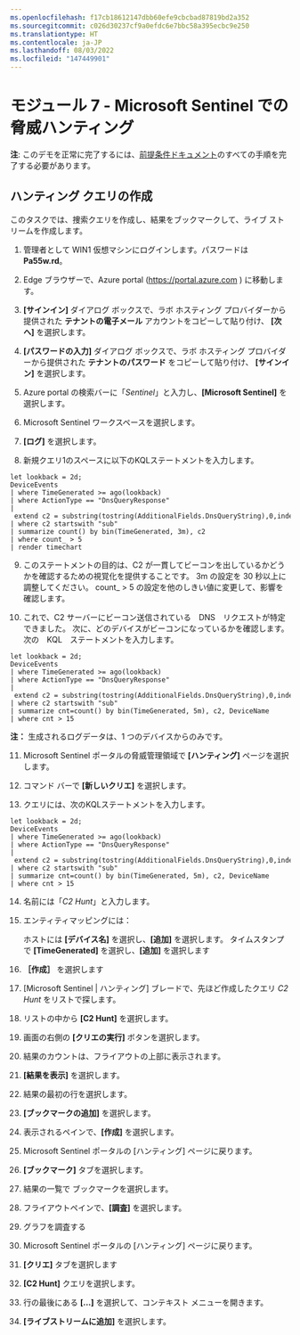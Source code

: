 ```yaml
---
ms.openlocfilehash: f17cb18612147dbb60efe9cbcbad87819bd2a352
ms.sourcegitcommit: c026d30237cf9a0efdc6e7bbc58a395ecbc9e250
ms.translationtype: HT
ms.contentlocale: ja-JP
ms.lasthandoff: 08/03/2022
ms.locfileid: "147449901"
---
```

# <a name="module-7---threat-hunting-in-microsoft-sentinel"></a>モジュール 7 - Microsoft Sentinel での脅威ハンティング

**注**: このデモを正常に完了するには、[前提条件ドキュメント](00-prerequisites.md)のすべての手順を完了する必要があります。 

## <a name="create-a-hunting-query"></a>ハンティング クエリの作成

このタスクでは、捜索クエリを作成し、結果をブックマークして、ライブ ストリームを作成します。

1. 管理者として WIN1 仮想マシンにログインします。パスワードは **Pa55w.rd**。  

2. Edge ブラウザーで、Azure portal (https://portal.azure.com ) に移動します。

3. **[サインイン]** ダイアログ ボックスで、ラボ ホスティング プロバイダーから提供された **テナントの電子メール** アカウントをコピーして貼り付け、 **[次へ]** を選択します。

4. **[パスワードの入力]** ダイアログ ボックスで、ラボ ホスティング プロバイダーから提供された **テナントのパスワード** をコピーして貼り付け、 **[サインイン]** を選択します。

5. Azure portal の検索バーに「*Sentinel*」と入力し、**[Microsoft Sentinel]** を選択します。

6. Microsoft Sentinel ワークスペースを選択します。

7. **[ログ]** を選択します。 

8. 新規クエリ1のスペースに以下のKQLステートメントを入力します。

```KQL
let lookback = 2d;
DeviceEvents
| where TimeGenerated >= ago(lookback) 
| where ActionType == "DnsQueryResponse"
| extend c2 = substring(tostring(AdditionalFields.DnsQueryString),0,indexof(tostring(AdditionalFields.DnsQueryString),"."))
| where c2 startswith "sub"
| summarize count() by bin(TimeGenerated, 3m), c2
| where count_ > 5
| render timechart 
```

9. このステートメントの目的は、C2 が一貫してビーコンを出しているかどうかを確認するための視覚化を提供することです。  3m の設定を 30 秒以上に調整してください。  count_ > 5 の設定を他のしきい値に変更して、影響を確認します。

10. これで、C2 サーバーにビーコン送信されている　DNS　リクエストが特定できました。  次に、どのデバイスがビーコンになっているかを確認します。  次の　KQL　ステートメントを入力します。

```KQL
let lookback = 2d;
DeviceEvents
| where TimeGenerated >= ago(lookback) 
| where ActionType == "DnsQueryResponse"
| extend c2 = substring(tostring(AdditionalFields.DnsQueryString),0,indexof(tostring(AdditionalFields.DnsQueryString),"."))
| where c2 startswith "sub"
| summarize cnt=count() by bin(TimeGenerated, 5m), c2, DeviceName
| where cnt > 15
```

**注：** 生成されるログデータは、1 つのデバイスからのみです。

11. Microsoft Sentinel ポータルの脅威管理領域で **[ハンティング]** ページを選択します。

12. コマンド バーで **[新しいクリエ]** を選択します。

13. クエリには、次のKQLステートメントを入力します。

```KQL
let lookback = 2d;
DeviceEvents
| where TimeGenerated >= ago(lookback) 
| where ActionType == "DnsQueryResponse"
| extend c2 = substring(tostring(AdditionalFields.DnsQueryString),0,indexof(tostring(AdditionalFields.DnsQueryString),"."))
| where c2 startswith "sub"
| summarize cnt=count() by bin(TimeGenerated, 5m), c2, DeviceName
| where cnt > 15
```

14. 名前には「*C2 Hunt*」と入力します。

15. エンティティマッピングには：

    ホストには **[デバイス名]** を選択し、**[追加]** を選択します。
    タイムスタンプで **[TimeGenerated]** を選択し、**[追加]** を選択します

16. **［作成］** を選択します

17. [Microsoft Sentinel | ハンティング] ブレードで、先ほど作成したクエリ *C2 Hunt* をリストで探します。

18. リストの中から **[C2 Hunt]** を選択します。

19.  画面の右側の **[クリエの実行]** ボタンを選択します。

20. 結果のカウントは、フライアウトの上部に表示されます。

21. **[結果を表示]** を選択します。

22. 結果の最初の行を選択します。 

23. **[ブックマークの追加]** を選択します。

24. 表示されるペインで、**[作成]** を選択します。

25. Microsoft Sentinel ポータルの [ハンティング] ページに戻ります。

26. **[ブックマーク]** タブを選択します。

27. 結果の一覧で ブックマークを選択します。

28. フライアウトペインで、**[調査]** を選択します。

29. グラフを調査する

30. Microsoft Sentinel ポータルの [ハンティング] ページに戻ります。

31. **[クリエ]** タブを選択します

32. **[C2 Hunt]** クエリを選択します。

33. 行の最後にある **[...]** を選択して、コンテキスト メニューを開きます。

34. **[ライブストリームに追加]** を選択します。